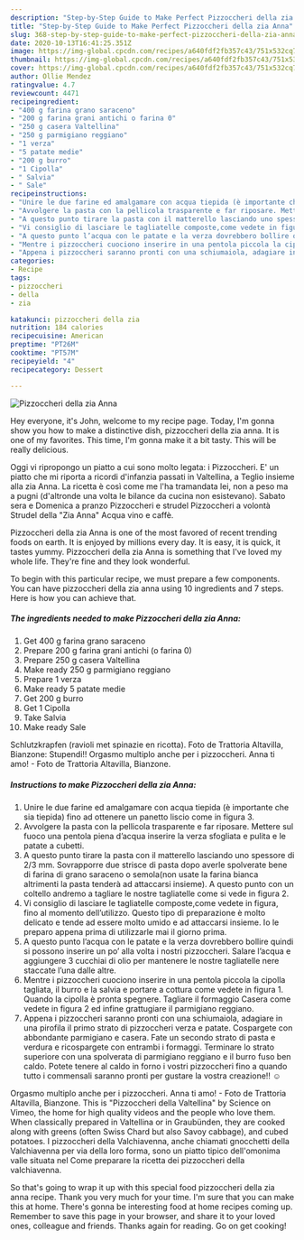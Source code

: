 ```yaml
---
description: "Step-by-Step Guide to Make Perfect Pizzoccheri della zia Anna"
title: "Step-by-Step Guide to Make Perfect Pizzoccheri della zia Anna"
slug: 368-step-by-step-guide-to-make-perfect-pizzoccheri-della-zia-anna
date: 2020-10-13T16:41:25.351Z
image: https://img-global.cpcdn.com/recipes/a640fdf2fb357c43/751x532cq70/pizzoccheri-della-zia-anna-recipe-main-photo.jpg
thumbnail: https://img-global.cpcdn.com/recipes/a640fdf2fb357c43/751x532cq70/pizzoccheri-della-zia-anna-recipe-main-photo.jpg
cover: https://img-global.cpcdn.com/recipes/a640fdf2fb357c43/751x532cq70/pizzoccheri-della-zia-anna-recipe-main-photo.jpg
author: Ollie Mendez
ratingvalue: 4.7
reviewcount: 4471
recipeingredient:
- "400 g farina grano saraceno"
- "200 g farina grani antichi o farina 0"
- "250 g casera Valtellina"
- "250 g parmigiano reggiano"
- "1 verza"
- "5 patate medie"
- "200 g burro"
- "1 Cipolla"
- " Salvia"
- " Sale"
recipeinstructions:
- "Unire le due farine ed amalgamare con acqua tiepida (è importante che sia tiepida) fino ad ottenere un panetto liscio come in figura 3."
- "Avvolgere la pasta con la pellicola trasparente e far riposare. Mettere sul fuoco una pentola piena d’acqua inserire la verza sfogliata e pulita e le patate a cubetti."
- "A questo punto tirare la pasta con il matterello lasciando uno spessore di 2/3 mm. Sovrapporre due strisce di pasta dopo averle spolverate bene di farina di grano saraceno o semola(non usate la farina bianca altrimenti la pasta tenderà ad attaccarsi insieme). A questo punto con un coltello andremo a tagliare le nostre tagliatelle come si vede in figura 2."
- "Vi consiglio di lasciare le tagliatelle composte,come vedete in figura, fino al momento dell’utilizzo. Questo tipo di preparazione è molto delicato e tende ad essere molto umido e ad attaccarsi insieme. Io le preparo appena prima di utilizzarle mai il giorno prima."
- "A questo punto l’acqua con le patate e la verza dovrebbero bollire quindi si possono inserire un po’ alla volta i nostri pizzoccheri. Salare l’acqua e aggiungere 3 cucchiai di olio per mantenere le nostre tagliatelle nere staccate l’una dalle altre."
- "Mentre i pizzoccheri cuociono inserire in una pentola piccola la cipolla tagliata, il burro e la salvia e portare a cottura come vedete in figura 1. Quando la cipolla è pronta spegnere. Tagliare il formaggio Casera come vedete in figura 2 ed infine grattugiare il parmigiano reggiano."
- "Appena i pizzoccheri saranno pronti con una schiumaiola, adagiare in una pirofila il primo strato di pizzoccheri verza e patate. Cospargete con abbondante parmigiano e casera. Fate un secondo strato di pasta e verdura e ricospargete con entrambi i formaggi. Terminare lo strato superiore con una spolverata di parmigiano reggiano e il burro fuso ben caldo. Potete tenere al caldo in forno i vostri pizzoccheri fino a quando tutto i commensali saranno pronti per gustare la vostra creazione!! ☺️"
categories:
- Recipe
tags:
- pizzoccheri
- della
- zia

katakunci: pizzoccheri della zia 
nutrition: 184 calories
recipecuisine: American
preptime: "PT26M"
cooktime: "PT57M"
recipeyield: "4"
recipecategory: Dessert

---
```



![Pizzoccheri della zia Anna](https://img-global.cpcdn.com/recipes/a640fdf2fb357c43/751x532cq70/pizzoccheri-della-zia-anna-recipe-main-photo.jpg)

Hey everyone, it's John, welcome to my recipe page. Today, I'm gonna show you how to make a distinctive dish, pizzoccheri della zia anna. It is one of my favorites. This time, I'm gonna make it a bit tasty. This will be really delicious.

Oggi vi ripropongo un piatto a cui sono molto legata: i Pizzoccheri. E&#39; un piatto che mi riporta a ricordi d&#39;infanzia passati in Valtellina, a Teglio insieme alla zia Anna. La ricetta è così come me l&#39;ha tramandata lei, non a peso ma a pugni (d&#39;altronde una volta le bilance da cucina non esistevano). Sabato sera e Domenica a pranzo Pizzoccheri e strudel Pizzoccheri a volontà Strudel della &#34;Zia Anna&#34; Acqua vino e caffè.

Pizzoccheri della zia Anna is one of the most favored of recent trending foods on earth. It is enjoyed by millions every day. It is easy, it is quick, it tastes yummy. Pizzoccheri della zia Anna is something that I've loved my whole life. They're fine and they look wonderful.


To begin with this particular recipe, we must prepare a few components. You can have pizzoccheri della zia anna using 10 ingredients and 7 steps. Here is how you can achieve that.

<!--inarticleads1-->

##### The ingredients needed to make Pizzoccheri della zia Anna:

1. Get 400 g farina grano saraceno
1. Prepare 200 g farina grani antichi (o farina 0)
1. Prepare 250 g casera Valtellina
1. Make ready 250 g parmigiano reggiano
1. Prepare 1 verza
1. Make ready 5 patate medie
1. Get 200 g burro
1. Get 1 Cipolla
1. Take  Salvia
1. Make ready  Sale


Schlutzkrapfen (ravioli met spinazie en ricotta). Foto de Trattoria Altavilla, Bianzone: Stupendi!! Orgasmo multiplo anche per i pizzoccheri. Anna ti amo! - Foto de Trattoria Altavilla, Bianzone. 

<!--inarticleads2-->

##### Instructions to make Pizzoccheri della zia Anna:

1. Unire le due farine ed amalgamare con acqua tiepida (è importante che sia tiepida) fino ad ottenere un panetto liscio come in figura 3.
1. Avvolgere la pasta con la pellicola trasparente e far riposare. Mettere sul fuoco una pentola piena d’acqua inserire la verza sfogliata e pulita e le patate a cubetti.
1. A questo punto tirare la pasta con il matterello lasciando uno spessore di 2/3 mm. Sovrapporre due strisce di pasta dopo averle spolverate bene di farina di grano saraceno o semola(non usate la farina bianca altrimenti la pasta tenderà ad attaccarsi insieme). A questo punto con un coltello andremo a tagliare le nostre tagliatelle come si vede in figura 2.
1. Vi consiglio di lasciare le tagliatelle composte,come vedete in figura, fino al momento dell’utilizzo. Questo tipo di preparazione è molto delicato e tende ad essere molto umido e ad attaccarsi insieme. Io le preparo appena prima di utilizzarle mai il giorno prima.
1. A questo punto l’acqua con le patate e la verza dovrebbero bollire quindi si possono inserire un po’ alla volta i nostri pizzoccheri. Salare l’acqua e aggiungere 3 cucchiai di olio per mantenere le nostre tagliatelle nere staccate l’una dalle altre.
1. Mentre i pizzoccheri cuociono inserire in una pentola piccola la cipolla tagliata, il burro e la salvia e portare a cottura come vedete in figura 1. Quando la cipolla è pronta spegnere. Tagliare il formaggio Casera come vedete in figura 2 ed infine grattugiare il parmigiano reggiano.
1. Appena i pizzoccheri saranno pronti con una schiumaiola, adagiare in una pirofila il primo strato di pizzoccheri verza e patate. Cospargete con abbondante parmigiano e casera. Fate un secondo strato di pasta e verdura e ricospargete con entrambi i formaggi. Terminare lo strato superiore con una spolverata di parmigiano reggiano e il burro fuso ben caldo. Potete tenere al caldo in forno i vostri pizzoccheri fino a quando tutto i commensali saranno pronti per gustare la vostra creazione!! ☺️


Orgasmo multiplo anche per i pizzoccheri. Anna ti amo! - Foto de Trattoria Altavilla, Bianzone. This is &#34;Pizzoccheri della Valtellina&#34; by Science on Vimeo, the home for high quality videos and the people who love them. When classically prepared in Valtellina or in Graubünden, they are cooked along with greens (often Swiss Chard but also Savoy cabbage), and cubed potatoes. I pizzoccheri della Valchiavenna, anche chiamati gnocchetti della Valchiavenna per via della loro forma, sono un piatto tipico dell&#39;omonima valle situata nel Come preparare la ricetta dei pizzoccheri della valchiavenna. 

So that's going to wrap it up with this special food pizzoccheri della zia anna recipe. Thank you very much for your time. I'm sure that you can make this at home. There's gonna be interesting food at home recipes coming up. Remember to save this page in your browser, and share it to your loved ones, colleague and friends. Thanks again for reading. Go on get cooking!
